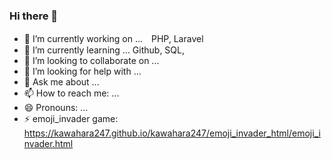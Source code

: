 ### Hi there 👋

- 🔭 I’m currently working on ...　PHP, Laravel
- 🌱 I’m currently learning ... Github, SQL, 
- 👯 I’m looking to collaborate on ...
- 🤔 I’m looking for help with ...
- 💬 Ask me about ...
- 📫 How to reach me: ...
- 😄 Pronouns: ...
- ⚡ emoji_invader game: https://kawahara247.github.io/kawahara247/emoji_invader_html/emoji_invader.html
